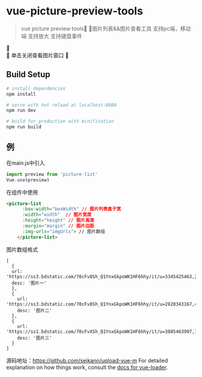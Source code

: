# vue-picture-preview-tools

> vue picture preview tools👫
👧图片列表&&图片查看工具
>支持pc端，移动端
>支持放大
>支持键盘事件

🙋  
🙋 单击关闭查看图片窗口
🙋
## Build Setup

``` bash
# install dependencies
npm install

# serve with hot reload at localhost:8080
npm run dev

# build for production with minification
npm run build
```
## 例
在main.js中引入
```js
import preview from 'picture-list'
Vue.use(preview)
```
在组件中使用
``` html
<picture-list
      :box-width="boxWidth" // 图片列表盒子宽
      :width="width"  // 图片宽度
      :height="height" // 图片高度
      :margin="margin" // 图片边距
      :img-urls="imgUrls"> // 图片数组
    </picture-list>
```
图片数组格式
```
[
  {
  url: 'https://ss3.bdstatic.com/70cFv8Sh_Q1YnxGkpoWK1HF6hhy/it/u=3345425463,2829351688&fm=26&gp=0.jpg',
  desc: '图片一'
  },
  {
    url: 'https://ss3.bdstatic.com/70cFv8Sh_Q1YnxGkpoWK1HF6hhy/it/u=2820343167,442028568&fm=26&gp=0.jpg',
    desc: '图片二'
  },
  {
    url: 'https://ss1.bdstatic.com/70cFvXSh_Q1YnxGkpoWK1HF6hhy/it/u=3885463997,795370374&fm=26&gp=0.jpg',
    desc: '图片三'
  }
]
```
源码地址：https://github.com/seikann/upload-vue-m
For detailed explanation on how things work, consult the [docs for vue-loader](http://vuejs.github.io/vue-loader).
